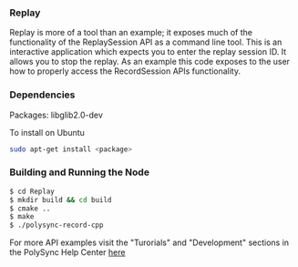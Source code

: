 ### Replay

Replay is more of a tool than an example; it exposes much of the functionality of the ReplaySession API as a command line tool.
This is an interactive application which expects you to enter the replay session ID.  It allows you to stop the replay.
As an example this code exposes to the user how to properly access the RecordSession APIs functionality.

### Dependencies

Packages: libglib2.0-dev

To install on Ubuntu

```bash
sudo apt-get install <package>
```

### Building and Running the Node

```bash
$ cd Replay 
$ mkdir build && cd build
$ cmake ..
$ make
$ ./polysync-record-cpp
```

For more API examples visit the "Turorials" and "Development" sections in the PolySync Help Center [here](https://help.polysync.io/articles/)
